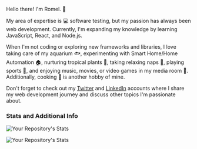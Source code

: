 Hello there! I'm Romel. 👋 

My area of expertise is 💻 software testing, but my passion has always been web development. Currently, I'm expanding my knowledge by learning JavaScript, React, and Node.js.

When I'm not coding or exploring new frameworks and libraries, I love taking care of my aquarium 🐟, experimenting with Smart Home/Home Automation 🏠, nurturing tropical plants 🌱, taking relaxing naps 🛌, playing sports 🏈, and enjoying music, movies, or video games in my media room 🎥. Additionally, cooking 🍳 is another hobby of mine.

Don't forget to check out my [Twitter](https://www.twitter.com/omerome)  and [LinkedIn](https://www.linkedin.com/in/romelwilliams/) accounts where I share my web development journey and discuss other topics I'm passionate about.

### Stats and Additional Info 

![Your Repository's Stats](https://github-readme-stats.vercel.app/api?username=omerome83&theme=nord&show_icons=true&count_private=true)  

![Your Repository's Stats](https://github-readme-stats.vercel.app/api/top-langs/?username=omerome83&theme=blue-green)



